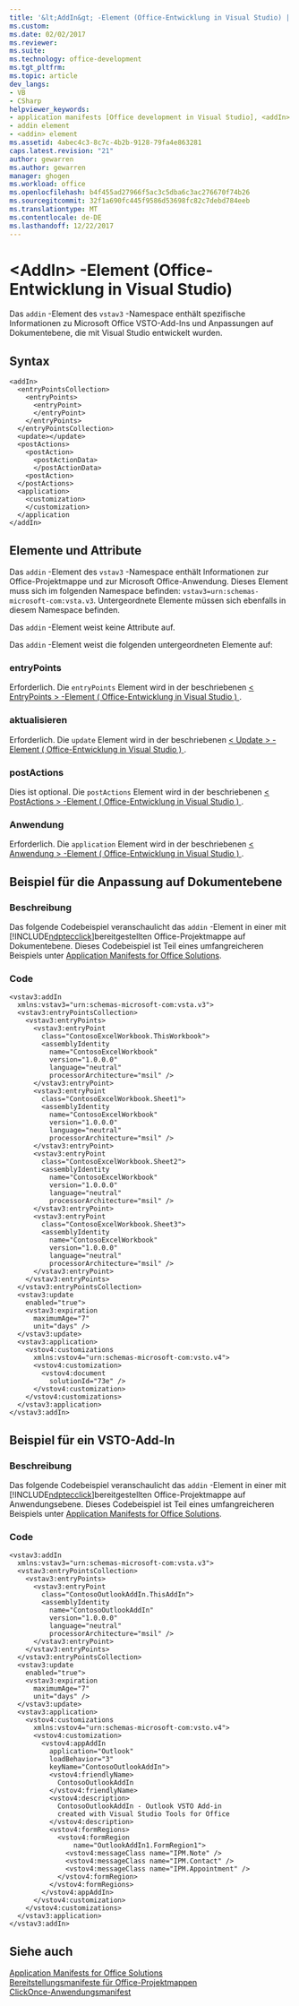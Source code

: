 ```yaml
---
title: '&lt;AddIn&gt; -Element (Office-Entwicklung in Visual Studio) | Microsoft Docs'
ms.custom: 
ms.date: 02/02/2017
ms.reviewer: 
ms.suite: 
ms.technology: office-development
ms.tgt_pltfrm: 
ms.topic: article
dev_langs:
- VB
- CSharp
helpviewer_keywords:
- application manifests [Office development in Visual Studio], <addIn> element
- addin element
- <addin> element
ms.assetid: 4abec4c3-8c7c-4b2b-9128-79fa4e863281
caps.latest.revision: "21"
author: gewarren
ms.author: gewarren
manager: ghogen
ms.workload: office
ms.openlocfilehash: b4f455ad27966f5ac3c5dba6c3ac276670f74b26
ms.sourcegitcommit: 32f1a690fc445f9586d53698fc82c7debd784eeb
ms.translationtype: MT
ms.contentlocale: de-DE
ms.lasthandoff: 12/22/2017
---
```

# <a name="ltaddingt-element-office-development-in-visual-studio"></a>&lt;AddIn&gt; -Element (Office-Entwicklung in Visual Studio)
  Das `addin` -Element des `vstav3` -Namespace enthält spezifische Informationen zu Microsoft Office VSTO-Add-Ins und Anpassungen auf Dokumentebene, die mit Visual Studio entwickelt wurden.  
  
## <a name="syntax"></a>Syntax  
  
```  
<addIn>  
  <entryPointsCollection>  
    <entryPoints>  
      <entryPoint>  
      </entryPoint>  
    </entryPoints>  
  </entryPointsCollection>  
  <update></update>  
  <postActions>  
    <postAction>  
      <postActionData>  
      </postActionData>  
    <postAction>  
  </postActions>  
  <application>  
    <customization>  
    </customization>  
  </application  
</addIn>  
```  
  
## <a name="elements-and-attributes"></a>Elemente und Attribute  
 Das `addin` -Element des `vstav3` -Namespace enthält Informationen zur Office-Projektmappe und zur Microsoft Office-Anwendung. Dieses Element muss sich im folgenden Namespace befinden: `vstav3=urn:schemas-microsoft-com:vsta.v3`. Untergeordnete Elemente müssen sich ebenfalls in diesem Namespace befinden.  
  
 Das `addin` -Element weist keine Attribute auf.  
  
 Das `addin` -Element weist die folgenden untergeordneten Elemente auf:  
  
### <a name="entrypoints"></a>entryPoints  
 Erforderlich. Die `entryPoints` Element wird in der beschriebenen [&#60; EntryPoints &#62; -Element &#40; Office-Entwicklung in Visual Studio &#41; ](../vsto/entrypoints-element-office-development-in-visual-studio.md).  
  
### <a name="update"></a>aktualisieren  
 Erforderlich. Die `update` Element wird in der beschriebenen [&#60; Update &#62; -Element &#40; Office-Entwicklung in Visual Studio &#41; ](../vsto/update-element-office-development-in-visual-studio.md).  
  
### <a name="postactions"></a>postActions  
 Dies ist optional. Die `postActions` Element wird in der beschriebenen [&#60; PostActions &#62; -Element &#40; Office-Entwicklung in Visual Studio &#41; ](../vsto/postactions-element-office-development-in-visual-studio.md).  
  
### <a name="application"></a>Anwendung  
 Erforderlich. Die `application` Element wird in der beschriebenen [&#60; Anwendung &#62; -Element &#40; Office-Entwicklung in Visual Studio &#41; ](../vsto/application-element-office-development-in-visual-studio.md).  
  
## <a name="document-level-customization-example"></a>Beispiel für die Anpassung auf Dokumentebene  
  
### <a name="description"></a>Beschreibung  
 Das folgende Codebeispiel veranschaulicht das `addin` -Element in einer mit [!INCLUDE[ndptecclick](../vsto/includes/ndptecclick-md.md)]bereitgestellten Office-Projektmappe auf Dokumentebene. Dieses Codebeispiel ist Teil eines umfangreicheren Beispiels unter [Application Manifests for Office Solutions](../vsto/application-manifests-for-office-solutions.md).  
  
### <a name="code"></a>Code  
  
```  
<vstav3:addIn   
  xmlns:vstav3="urn:schemas-microsoft-com:vsta.v3">  
  <vstav3:entryPointsCollection>  
    <vstav3:entryPoints>  
      <vstav3:entryPoint   
        class="ContosoExcelWorkbook.ThisWorkbook">  
        <assemblyIdentity   
          name="ContosoExcelWorkbook"   
          version="1.0.0.0"   
          language="neutral"   
          processorArchitecture="msil" />  
      </vstav3:entryPoint>  
      <vstav3:entryPoint   
        class="ContosoExcelWorkbook.Sheet1">  
        <assemblyIdentity   
          name="ContosoExcelWorkbook"   
          version="1.0.0.0"   
          language="neutral"   
          processorArchitecture="msil" />  
      </vstav3:entryPoint>  
      <vstav3:entryPoint   
        class="ContosoExcelWorkbook.Sheet2">  
        <assemblyIdentity   
          name="ContosoExcelWorkbook"   
          version="1.0.0.0"   
          language="neutral"   
          processorArchitecture="msil" />  
      </vstav3:entryPoint>  
      <vstav3:entryPoint   
        class="ContosoExcelWorkbook.Sheet3">  
        <assemblyIdentity   
          name="ContosoExcelWorkbook"   
          version="1.0.0.0"   
          language="neutral"   
          processorArchitecture="msil" />  
      </vstav3:entryPoint>  
    </vstav3:entryPoints>  
  </vstav3:entryPointsCollection>  
  <vstav3:update   
    enabled="true">  
    <vstav3:expiration   
      maximumAge="7"   
      unit="days" />  
  </vstav3:update>  
  <vstav3:application>  
    <vstov4:customizations   
      xmlns:vstov4="urn:schemas-microsoft-com:vsto.v4">  
      <vstov4:customization>  
        <vstov4:document   
          solutionId="73e" />  
      </vstov4:customization>  
    </vstov4:customizations>  
  </vstav3:application>  
</vstav3:addIn>  
```  
  
## <a name="vsto-add-in-example"></a>Beispiel für ein VSTO-Add-In  
  
### <a name="description"></a>Beschreibung  
 Das folgende Codebeispiel veranschaulicht das `addin` -Element in einer mit [!INCLUDE[ndptecclick](../vsto/includes/ndptecclick-md.md)]bereitgestellten Office-Projektmappe auf Anwendungsebene. Dieses Codebeispiel ist Teil eines umfangreicheren Beispiels unter [Application Manifests for Office Solutions](../vsto/application-manifests-for-office-solutions.md).  
  
### <a name="code"></a>Code  
  
```  
<vstav3:addIn   
  xmlns:vstav3="urn:schemas-microsoft-com:vsta.v3">  
  <vstav3:entryPointsCollection>  
    <vstav3:entryPoints>  
      <vstav3:entryPoint   
        class="ContosoOutlookAddIn.ThisAddIn">  
        <assemblyIdentity   
          name="ContosoOutlookAddIn"   
          version="1.0.0.0"   
          language="neutral"   
          processorArchitecture="msil" />  
      </vstav3:entryPoint>  
    </vstav3:entryPoints>  
  </vstav3:entryPointsCollection>  
  <vstav3:update   
    enabled="true">  
    <vstav3:expiration   
      maximumAge="7"   
      unit="days" />  
  </vstav3:update>  
  <vstav3:application>  
    <vstov4:customizations   
      xmlns:vstov4="urn:schemas-microsoft-com:vsto.v4">  
      <vstov4:customization>  
        <vstov4:appAddIn   
          application="Outlook"   
          loadBehavior="3"   
          keyName="ContosoOutlookAddIn">  
          <vstov4:friendlyName>  
            ContosoOutlookAddIn  
          </vstov4:friendlyName>  
          <vstov4:description>  
            ContosoOutlookAddIn - Outlook VSTO Add-in   
            created with Visual Studio Tools for Office  
          </vstov4:description>  
          <vstov4:formRegions>  
            <vstov4:formRegion  
                name="OutlookAddIn1.FormRegion1">  
              <vstov4:messageClass name="IPM.Note" />  
              <vstov4:messageClass name="IPM.Contact" />  
              <vstov4:messageClass name="IPM.Appointment" />  
            </vstov4:formRegion>  
          </vstov4:formRegions>  
        </vstov4:appAddIn>  
      </vstov4:customization>  
    </vstov4:customizations>  
  </vstav3:application>  
</vstav3:addIn>  
```  
  
## <a name="see-also"></a>Siehe auch  
 [Application Manifests for Office Solutions](../vsto/application-manifests-for-office-solutions.md)   
 [Bereitstellungsmanifeste für Office-Projektmappen](../vsto/deployment-manifests-for-office-solutions.md)   
 [ClickOnce-Anwendungsmanifest](/visualstudio/deployment/clickonce-application-manifest)  
  
  